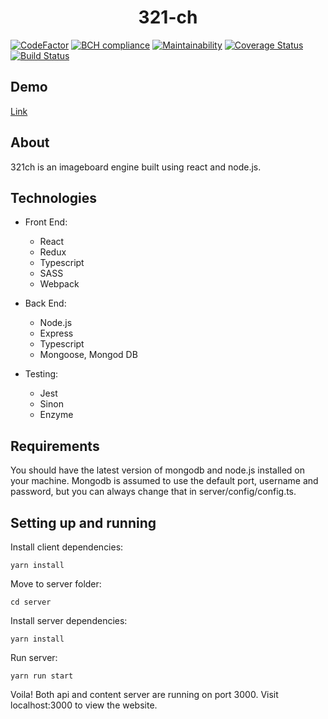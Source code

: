 # <center> 321-ch </center>

[![CodeFactor](https://www.codefactor.io/repository/github/olegstotsky/321-ch/badge)](https://www.codefactor.io/repository/github/olegstotsky/321-ch)
[![BCH compliance](https://bettercodehub.com/edge/badge/OlegStotsky/321-ch?branch=master)](https://bettercodehub.com/)
[![Maintainability](https://api.codeclimate.com/v1/badges/9b6ed5565ad4ad54f27a/maintainability)](https://codeclimate.com/github/OlegStotsky/321-ch/maintainability)
[![Coverage Status](https://coveralls.io/repos/github/OlegStotsky/321-ch/badge.svg?branch=master)](https://coveralls.io/github/OlegStotsky/321-ch?branch=master)
[![Build Status](https://travis-ci.com/OlegStotsky/321-ch.svg?branch=master)](https://travis-ci.com/OlegStotsky/321-ch)

## Demo
[Link](https://chan321ch.herokuapp.com/)

## About
321ch is an imageboard engine built using react and node.js.

## Technologies
* Front End:
  * React
  * Redux
  * Typescript
  * SASS
  * Webpack

* Back End:
  * Node.js
  * Express
  * Typescript
  * Mongoose, Mongod DB

* Testing:
  * Jest
  * Sinon
  * Enzyme

## Requirements
You should have the latest version of mongodb and node.js installed on your machine. Mongodb is assumed to use the default port, username and password, but you can always change that in server/config/config.ts.

## Setting up and running
Install client dependencies:

`yarn install`

Move to server folder:

`cd server`

Install server dependencies:

`yarn install`

Run server:

`yarn run start`

Voila! Both api and content server are running on port 3000. Visit localhost:3000 to view the website.